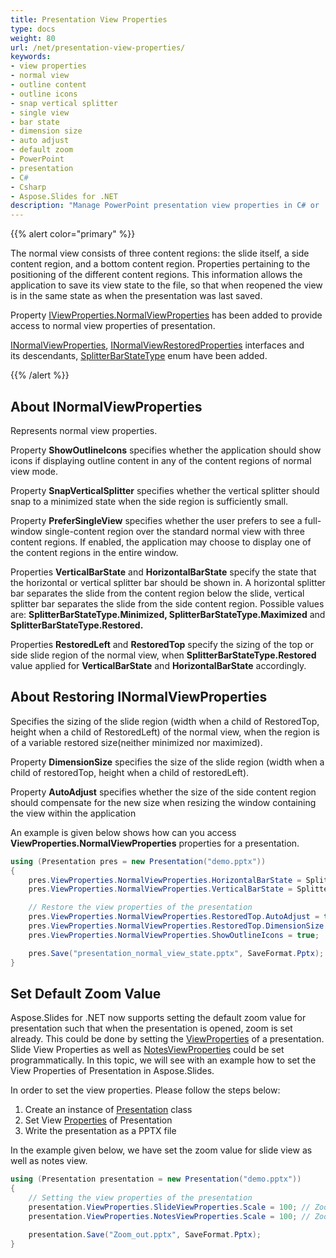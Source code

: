 ```yaml
---
title: Presentation View Properties
type: docs
weight: 80
url: /net/presentation-view-properties/
keywords: 
- view properties
- normal view
- outline content
- outline icons
- snap vertical splitter
- single view
- bar state
- dimension size
- auto adjust
- default zoom
- PowerPoint
- presentation
- C#
- Csharp
- Aspose.Slides for .NET
description: "Manage PowerPoint presentation view properties in C# or .NET"
---
```


{{% alert color="primary" %}} 

The normal view consists of three content regions: the slide itself, a side content region, and a bottom content region. Properties pertaining to the positioning of the different content regions. This information allows the application to save its view state to the file, so that when reopened the view is in the same state as when the presentation was last saved.

Property [IViewProperties.NormalViewProperties](https://reference.aspose.com/slides/net/aspose.slides/iviewproperties/properties/normalviewproperties) has been added to provide access to normal view properties of presentation. 

[INormalViewProperties](https://reference.aspose.com/slides/net/aspose.slides/inormalviewproperties), [INormalViewRestoredProperties](https://reference.aspose.com/slides/net/aspose.slides/inormalviewrestoredproperties) interfaces and its descendants, [SplitterBarStateType](https://reference.aspose.com/slides/net/aspose.slides/splitterbarstatetype) enum have been added.

{{% /alert %}}

## **About INormalViewProperties**

Represents normal view properties.

Property **ShowOutlineIcons** specifies whether the application should show icons if displaying outline content in any of the content regions of normal view mode.

Property **SnapVerticalSplitter** specifies whether the vertical splitter should snap to a minimized state when the side region is sufficiently small.

Property **PreferSingleView** specifies whether the user prefers to see a full-window single-content region over the standard normal view with three content regions. If enabled, the application may choose to display one of the content regions in the entire window.

Properties **VerticalBarState** and **HorizontalBarState** specify the state that the horizontal or vertical splitter bar should be shown in. A horizontal splitter bar separates the slide from the content region below the slide, vertical splitter bar separates the slide from the side content region. Possible values are: **SplitterBarStateType.Minimized, SplitterBarStateType.Maximized** and **SplitterBarStateType.Restored.**

Properties **RestoredLeft** and **RestoredTop** specify the sizing of the top or side slide region of the normal view, when **SplitterBarStateType.Restored** value applied for **VerticalBarState** and **HorizontalBarState** accordingly.

## **About Restoring INormalViewProperties** 

Specifies the sizing of the slide region (width when a child of RestoredTop, height when a child of RestoredLeft) of the normal view, when the region is of a variable restored size(neither minimized nor maximized). 

Property **DimensionSize** specifies the size of the slide region (width when a child of restoredTop, height when a child of restoredLeft).

Property **AutoAdjust** specifies whether the size of the side content region should compensate for the new size when resizing the window containing the view within the application

An example is given below shows how can you access **ViewProperties.NormalViewProperties** properties for a presentation.

```c#
using (Presentation pres = new Presentation("demo.pptx"))
{
    pres.ViewProperties.NormalViewProperties.HorizontalBarState = SplitterBarStateType.Restored;
    pres.ViewProperties.NormalViewProperties.VerticalBarState = SplitterBarStateType.Maximized;

    // Restore the view properties of the presentation
    pres.ViewProperties.NormalViewProperties.RestoredTop.AutoAdjust = true;
    pres.ViewProperties.NormalViewProperties.RestoredTop.DimensionSize = 80;
    pres.ViewProperties.NormalViewProperties.ShowOutlineIcons = true;

    pres.Save("presentation_normal_view_state.pptx", SaveFormat.Pptx);
}
```

## **Set Default Zoom Value**

Aspose.Slides for .NET now supports setting the default zoom value for presentation such that when the presentation is opened, zoom is set already. This could be done by setting the [ViewProperties](https://reference.aspose.com/slides/net/aspose.slides/viewproperties) of a presentation. Slide View Properties as well as [NotesViewProperties](https://reference.aspose.com/slides/net/aspose.slides/viewproperties/properties/notesviewproperties) could be set programmatically. In this topic, we will see with an example how to set the View Properties of Presentation in Aspose.Slides.

In order to set the view properties. Please follow the steps below:

1. Create an instance of [Presentation](https://reference.aspose.com/slides/net/aspose.slides/presentation) class
1. Set View [Properties](https://reference.aspose.com/slides/net/aspose.slides/viewproperties) of Presentation
1. Write the presentation as a PPTX file

In the example given below, we have set the zoom value for slide view as well as notes view.

```c#
using (Presentation presentation = new Presentation("demo.pptx"))
{
    // Setting the view properties of the presentation
    presentation.ViewProperties.SlideViewProperties.Scale = 100; // Zoom value in percentages for slide view
    presentation.ViewProperties.NotesViewProperties.Scale = 100; // Zoom value in percentages for notes view 

    presentation.Save("Zoom_out.pptx", SaveFormat.Pptx);
}
```
